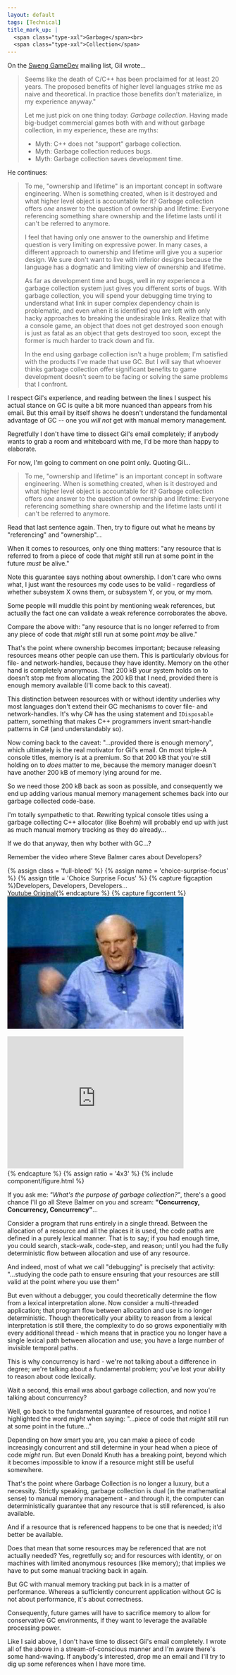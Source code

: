 ```yaml
---
layout: default
tags: [Technical]
title_mark_up: |
  <span class="type-xxl">Garbage</span><br>
  <span class="type-xxl">Collection</span>
---
```


On the [Sweng GameDev](http://lists.midnightryder.com/listinfo.cgi/sweng-gamedev-midnightryder.com "Software Engineering, as it applies to Game Developers") mailing list, Gil wrote...

> Seems like the death of C/C++ has been proclaimed for at least 20 years. The proposed
> benefits of higher level languages strike me as naive and
> theoretical. In practice those benefits don't materialize, in my experience anyway."
>
> Let me just pick on one thing today: *Garbage collection*. Having made big-budget commercial games both with and without garbage
> collection, in my experience, these are myths:
>
>   * Myth: C++ does not "support" garbage collection.
>   * Myth: Garbage collection reduces bugs.
>   * Myth: Garbage collection saves development time.

He continues:

> To me, "ownership and lifetime" is an important concept in software engineering.  When is something
> created, when is it destroyed and what higher level object is accountable for it? Garbage collection
> offers _one_ answer to the question of ownership and lifetime: Everyone referencing something share
> ownership and the lifetime lasts until it can't be referred to anymore.
> 
> I feel that having only one answer to the ownership and lifetime question is very
> limiting on expressive power. In many cases, a different approach to ownership and lifetime will give you a
> superior design. We sure don't want to live with inferior designs because the language has a dogmatic and
> limiting view of ownership and lifetime.
> 
> As far as development time and bugs, well in my experience a garbage collection system just gives you different
> sorts of bugs. With garbage collection, you will spend your debugging time trying to understand what link in super
> complex dependency chain is problematic, and even when it is identified you are left with only hacky approaches to
> breaking the undesirable links. Realize that with a console game, an object that does not get destroyed soon
> enough is just as fatal as an object that gets destroyed too soon, except the former is much harder to track down and fix.<br/>
> 
> In the end using garbage collection isn't a huge problem; I'm satisfied with the products I've made that use GC.
> But I will say that whoever thinks garbage collection offer significant benefits to game development doesn't
> seem to be facing or solving the same problems that I confront.
 
I respect Gil's experience, and reading between the lines I suspect his actual stance on GC is quite a bit more
nuanced than appears from his email. But this email by itself shows he doesn't understand the fundamental advantage
of GC -- one you *will not* get with manual memory management.
 
Regretfully I don't have time to dissect Gil's email completely; if anybody wants to grab a room and whiteboard with me, I'd be more than happy to elaborate.
 
For now, I'm going to comment on one point only. Quoting Gil...
 
>To me, "ownership and lifetime" is an important concept in software engineering.  When is something created, when is it destroyed and what higher level object is accountable for it? Garbage collection offers _one_ answer to the question of ownership and lifetime: Everyone referencing something share ownership and the lifetime lasts until it can't be referred to anymore.
 
Read that last sentence again. Then, try to figure out what he means by "referencing" and "ownership"...
 
When it comes to resources, only one thing matters: "any resource that is referred to from a piece of code that *might* still run at some point in the future *must* be alive."
 
Note this guarantee says nothing about ownership. I don't care who owns what, I just want the resources my code uses to be valid - regardless of whether subsystem X owns them,  or subsystem Y, or you, or my mom.
 
Some people will muddle this point by mentioning weak references, but actually the fact one can validate a weak reference corroborates the above.
 
Compare the above with: "any resource that is no longer referred to from any piece of code that *might* still run at some point *may* be alive."
 
That's the point where ownership becomes important; because releasing resources means other people can use them. This is particularly obvious for file- and network-handles, because they have identity. Memory on the other hand is completely anonymous. That 200 kB your system holds on to doesn't stop me from allocating the 200 kB that I need, provided there is enough memory available (I'll come back to this caveat).
 
This distinction between resources with or without identity underlies why most languages don't extend their GC mechanisms to cover file- and network-handles. It's why C# has the using statement and `IDisposable` pattern, something that makes C++ programmers invent smart-handle patterns in C# (and understandably so).
 
Now coming back to the caveat: "...provided there is enough memory", which ultimately is the real motivator for Gil's email. On most triple-A console titles, memory is at a premium. So that 200 kB that you're still holding on to *does* matter to me, because the memory manager doesn't have another 200 kB of memory lying around for me.
 
So we need those 200 kB back as soon as possible, and consequently we end up adding various manual memory management schemes back into our garbage collected code-base.
 
I'm totally sympathetic to that. Rewriting typical console titles using a garbage collecting C++ allocator (like Boehm) will probably end up with just as much manual memory tracking as they do already...
 
If we do that anyway, then why bother with GC...?
 
Remember the video where Steve Balmer cares about Developers?

{% assign class = 'full-bleed' %}
{% assign name = 'choice-surprise-focus' %}
{% assign title = 'Choice Surprise Focus' %}
{% capture figcaption %}Developers, Developers, Developers...<br><a href="http://www.youtube.com/watch?v=8To-6VIJZRE">Youtube Original</a>{% endcapture %}
{% capture figcontent %}
<img alt="Steve Balmer yelling 'Developers Developers Developers...'" src="/img/posters/steve-balmer-developers.jpg"
     width="400"
     height="300"/>
<div class="fig-content-stretch">
  <iframe width="400" height="300" src="http://www.youtube-nocookie.com/embed/8To-6VIJZRE?rel=0" frameborder="0" allowfullscreen>
  </iframe>
</div>{% endcapture %}
{% assign ratio = '4x3' %}
{% include component/figure.html %}
 
If you ask me: *"What's the purpose of garbage collection?"*, there's a good chance I'll go all Steve Balmer on you and scream: **"Concurrency, Concurrency, Concurrency"**...
 
Consider a program that runs entirely in a single thread. Between the allocation of a resource and all the places it is used, the code paths are defined in a purely lexical manner. That is to say; if you had enough time, you could search, stack-walk, code-step, and reason; until you had the fully deterministic flow between allocation and use of any resource.
 
And indeed, most of what we call "debugging" is precisely that activity: "...studying the code path to ensure ensuring that your resources are still valid at the point where you use them"
 
But even without a debugger, you could theoretically determine the flow from a lexical interpretation alone. Now consider a multi-threaded application; that program flow between allocation and use is no longer deterministic. Though theoretically your ability to reason from a lexical interpretation is still there, the complexity to do so grows exponentially with every additional thread - which means that in practice you no longer have a single lexical path between allocation and use; you have a large number of invisible temporal paths.

This is why concurrency is hard - we're not talking about a difference in degree; we're talking about a fundamental problem; you've lost your ability to reason about code lexically.
 
Wait a second, this email was about garbage collection, and now you're talking about concurrency?
 
Well, go back to the fundamental guarantee of resources, and notice I highlighted the word *might* when saying: "...piece of code that *might* still run at some point in the future..."
 
Depending on how smart you are, you can make a piece of code increasingly concurrent and still determine in your head when a piece of code *might* run. But even Donald Knuth has a breaking point, beyond which it becomes impossible to know if a resource might still be useful somewhere.
 
That's the point where Garbage Collection is no longer a luxury, but a necessity. Strictly speaking, garbage collection is dual (in the mathematical sense) to manual memory management - and through it, the computer can deterministically guarantee that any resource that is still referenced, is also available.
 
And if a resource that is referenced happens to be one that is needed; it'd better be available.
 
Does that mean that some resources may be referenced that are not actually needed? Yes, regretfully so; and for resources with identity, or on machines with limited anonymous resources (like memory); that implies we have to put some manual tracking back in again.
 
But GC with manual memory tracking put back in is a matter of performance. Whereas a sufficiently concurrent application without GC is not about performance, it's about correctness.
 
Consequently, future games will have to sacrifice memory to allow for conservative GC environments, if they want to leverage the available processing power.
 
Like I said above, I don't have time to dissect Gil's email completely. I wrote all of the above in a stream-of-conscious manner and I'm aware there's some hand-waving. If anybody's interested, drop me an email and I'll try to dig up some references when I have more time.